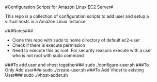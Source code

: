 #Configuration Scripts for Amazon Linux EC2 Server#
	
This repo is a collection of configuration scripts to add user and setup a virtual hosts in a Amazon Linux Instance

###Notes###

* Clone this repo with sudo to home directory of default ec2-user
* Check if there is execute permission
* Need to execute this as root. For security reasons execute with a user who is not root with sudo command

###To add user and vhost together###
		 sudo ./configure-user.sh
###To Only Add user###
		sudo ./create-user.sh
###To Add Vhost to existing User###
		sudo ./vhost-adder.sh